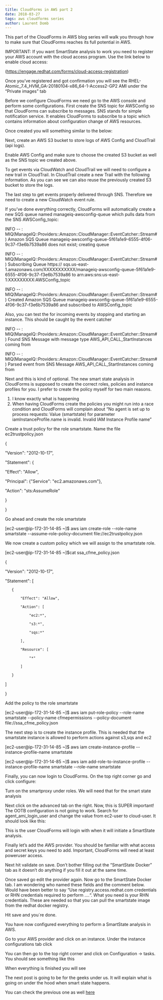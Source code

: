 ```yaml
---
title: CloudForms in AWS part 2 
date: 2018-03-27
tags: aws cloudforms series
author: Laurent Domb
---
```


This part of the CloudForms in AWS blog series will walk you through how to make sure that CloudForms reaches its full potential in AWS.

IMPORTANT: If you want SmartState analysis to work you need to register your AWS account with the cloud access program. Use the link below to enable cloud access:

(<https://engage.redhat.com/forms/cloud-access-registration>)

Once you’ve registered and got confirmation you will see the RHEL-Atomic_7.4_HVM_GA-20180104-x86_64-1-Access2-GP2 AMI under the “Private images” tab

Before we configure CloudForms we need go to the AWS console and perform some configurations. First create the SNS topic for AWSConfig so that CloudForms can subscribe to messages. SNS stands for simple notification service. It enables CloudForms to subscribe to a topic which contains information about configuration change of AWS resources.

Once created you will something similar to the below:

Next, create an AWS S3 bucket to store logs of AWS Config and CloudTrail (api logs).

Enable AWS Config and make sure to choose the created S3 bucket as well as the SNS topic we created above.

To get events via CloudWatch and CloudTrail we will need to configure a new trail in CloudTrail. In CloudTrail create a new Trail with the following information. As you can see we can also reuse the previously created S3 bucket to store the logs.

The last step to get events properly delivered through SNS. Therefore we need to create a new CloudWatch event rule.

If you’ve done everything correctly, CloudForms will automatically create a new SQS queue named manageiq-awsconfig-queue which pulls data from the SNS AWSConfig_topic:

INFO -- : MIQ(ManageIQ::Providers::Amazon::CloudManager::EventCatcher::Stream#) Amazon SQS Queue manageiq-awsconfig-queue-5f61a1e9-6555-4f06-9c37-f3e6b7539a86 does not exist; creating queue

INFO -- : MIQ(ManageIQ::Providers::Amazon::CloudManager::EventCatcher::Stream#) Subscribing Queue https:// sqs.us-east-1.amazonaws.com/XXXXXXXXXXX/manageiq-awsconfig-queue-5f61a1e9-6555-4f06-9c37-f3e6b7539a86 to arn:aws:sns:us-east-1:XXXXXXXXX:AWSConfig_topic

INFO -- : MIQ(ManageIQ::Providers::Amazon::CloudManager::EventCatcher::Stream#) Created Amazon SQS Queue manageiq-awsconfig-queue-5f61a1e9-6555-4f06-9c37-f3e6b7539a86 and subscribed to AWSConfig_topic

Also, you can test the for incoming events by stopping and starting an instance. This should be caught by the event catcher

INFO -- : MIQ(ManageIQ::Providers::Amazon::CloudManager::EventCatcher::Stream#) Found SNS Message with message type AWS_API_CALL_StartInstances coming from

INFO -- : MIQ(ManageIQ::Providers::Amazon::CloudManager::EventCatcher::Stream#) Parsed event from SNS Message AWS_API_CALL_StartInstances coming from

Next and this is kind of optional. The new smart state analysis in CloudForms is supposed to create the correct roles, policies and instance profiles for you. I prefer to create the policy myself for two main reasons.

1. I know exactly what is happening
2. When having CloudForms create the policies you might run into a race condition and CloudForms will complain about “No agent is set up to process requests: Value (smartstate) for parameter iamInstanceProfile.name is invalid. Invalid IAM Instance Profile name”

Create a trust policy for the role smartstate. Name the file ec2trustpolicy.json

{

 "Version": "2012-10-17",

 "Statement": {

   "Effect": "Allow",

   "Principal": {"Service": "ec2.amazonaws.com"},

   "Action": "sts:AssumeRole"

 }

}

Go ahead and create the role smartstate

[ec2-user@ip-172-31-14-85 ~]$ aws iam create-role --role-name smartstate --assume-role-policy-document file://ec2trustpolicy.json

We now create a custom policy which we will assign to the smartstate role.

[ec2-user@ip-172-31-14-85 ~]$cat ssa_cfme_policy.json

{

   "Version": "2012-10-17",

   "Statement": [

       {

           "Effect": "Allow",

           "Action": [

               "ec2:*",

               "s3:*",

               "sqs:*"

           ],

           "Resource": [

               "*"

           ]

       }

   ]

}

Add the policy to the role smartstate

 [ec2-user@ip-172-31-14-85 ~]$ aws iam put-role-policy --role-name smartstate --policy-name cfmepermissions --policy-document file://ssa_cfme_policy.json

The next step is to create the instance profile. This is needed that the smartstate instance is allowed to perform actions against s3,sqs and ec2

[ec2-user@ip-172-31-14-85 ~]$ aws iam create-instance-profile --instance-profile-name smartstate

[ec2-user@ip-172-31-14-85 ~]$ aws iam add-role-to-instance-profile --instance-profile-name smartstate --role-name smartstate

Finally, you can now login to CloudForms.
On the top right corner go and click configure:

Turn on the smartproxy under roles. We will need that for the smart state analysis

Next click on the advanced tab on the right. Now, this is SUPER important! The OOTB configuration is not going to work. Search for agent_ami_login_user and change the value from ec2-user to cloud-user. It should look like this:

This is the user CloudForms will login with when it will initiate a SmartState analysis.

Finally let’s add the AWS provider. You should be familiar with what access and secret keys you need to add. Important, CloudForms will need at least poweruser access.

Next hit validate on save. Don’t bother filling out the “SmartState Docker” tab as it doesn’t do anything if you fill it out at the same time.

Once saved go edit the provider again. Now go to the SmartState Docker tab. I am wondering who named these fields and the comment below. Would have been better to say “Use registry.access.redhat.com credentials or RHN credentials required to perform ….“. What you need is your RHN credentials. These are needed so that you can pull the smartstate image from the redhat docker registry.

Hit save and you´re done.

You have now configured everything to perform a SmartState analysis in AWS.

Go to your AWS provider and click on an instance. Under the instance configurations tab click

You can then go to the top right corner and click on Configuration -> tasks. You should see something like this

When everything is finished you will see

The next post is going to be for the geeks under us. It will explain what is going on under the hood when smart state happens.

You can check the previous one as well [here](<https://www.redhat.com/en/blog#more-2351>)
